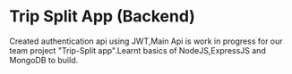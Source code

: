 # Trip Split App (Backend)
Created authentication api using JWT,Main Api is work in progress for our team project "Trip-Split app".Learnt basics of NodeJS,ExpressJS and MongoDB to build.
